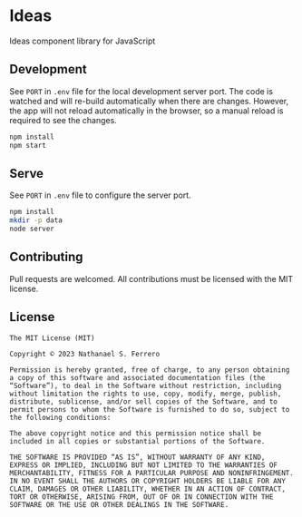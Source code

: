 # Ideas

Ideas component library for JavaScript

## Development

See `PORT` in `.env` file for the local development server port. The code is watched and will re-build automatically when there are changes. However, the app will not reload automatically in the browser, so a manual reload is required to see the changes.

```sh
npm install
npm start
```

## Serve

See `PORT` in `.env` file to configure the server port.

```sh
npm install
mkdir -p data
node server
```

## Contributing

Pull requests are welcomed. All contributions must be licensed with the MIT license.

## License

    The MIT License (MIT)

    Copyright © 2023 Nathanael S. Ferrero

    Permission is hereby granted, free of charge, to any person obtaining a copy of this software and associated documentation files (the “Software”), to deal in the Software without restriction, including without limitation the rights to use, copy, modify, merge, publish, distribute, sublicense, and/or sell copies of the Software, and to permit persons to whom the Software is furnished to do so, subject to the following conditions:

    The above copyright notice and this permission notice shall be included in all copies or substantial portions of the Software.

    THE SOFTWARE IS PROVIDED “AS IS”, WITHOUT WARRANTY OF ANY KIND, EXPRESS OR IMPLIED, INCLUDING BUT NOT LIMITED TO THE WARRANTIES OF MERCHANTABILITY, FITNESS FOR A PARTICULAR PURPOSE AND NONINFRINGEMENT. IN NO EVENT SHALL THE AUTHORS OR COPYRIGHT HOLDERS BE LIABLE FOR ANY CLAIM, DAMAGES OR OTHER LIABILITY, WHETHER IN AN ACTION OF CONTRACT, TORT OR OTHERWISE, ARISING FROM, OUT OF OR IN CONNECTION WITH THE SOFTWARE OR THE USE OR OTHER DEALINGS IN THE SOFTWARE.
